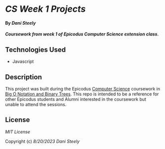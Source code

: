# _CS Week 1 Projects_

#### By _Dani Steely_


#### _Coursework from week 1 of Epicodus Computer Science extension class._

## Technologies Used

* Javascript

## Description
This project was built during the Epicodus [Computer Science][CS] coursework in [Big O Notation and Binary Trees][Binary]. This repo is intended to be a reference for other Epicodus students and Alumni interested in the coursework but unable to attend the sessions.

## License

_MIT License_

Copyright (c) _8/20/2023_ _Dani Steely_

[CS]: https://www.learnhowtoprogram.com/computer-science
[Binary]: https://www.learnhowtoprogram.com/computer-science/big-o-notation-and-binary-trees